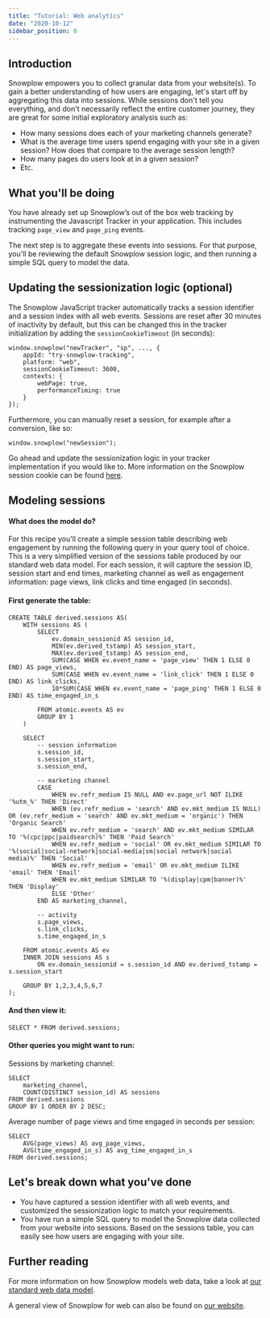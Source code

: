 ```yaml
---
title: "Tutorial: Web analytics"
date: "2020-10-12"
sidebar_position: 0
---
```


## Introduction

Snowplow empowers you to collect granular data from your website(s). To gain a better understanding of how users are engaging, let's start off by aggregating this data into sessions. While sessions don't tell you everything, and don't necessarily reflect the entire customer journey, they are great for some initial exploratory analysis such as:

- How many sessions does each of your marketing channels generate?
- What is the average time users spend engaging with your site in a given session? How does that compare to the average session length?
- How many pages do users look at in a given session?
- Etc.

## What you'll be doing

You have already set up Snowplow’s out of the box web tracking by instrumenting the Javascript Tracker in your application. This includes tracking `page_view` and `page_ping` events.

The next step is to aggregate these events into sessions. For that purpose, you'll be reviewing the default Snowplow session logic, and then running a simple SQL query to model the data.

## Updating the sessionization logic (optional)

The Snowplow JavaScript tracker automatically tracks a session identifier and a session index with all web events. Sessions are reset after 30 minutes of inactivity by default, but this can be changed this in the tracker initialization by adding the `sessionCookieTimeout` (in seconds):

```
window.snowplow("newTracker", "sp", ..., {
    appId: "try-snowplow-tracking",
    platform: "web",
    sessionCookieTimeout: 3600,
    contexts: {
        webPage: true,
        performanceTiming: true
    }
});
```

Furthermore, you can manually reset a session, for example after a conversion, like so:

```
window.snowplow("newSession");
```

Go ahead and update the sessionization logic in your tracker implementation if you would like to. More information on the Snowplow session cookie can be found [here](/docs/migrated/collecting-data/collecting-from-own-applications/javascript-tracker/general-parameters/how-the-tracker-stores-state/#The_session_cookie).

## Modeling sessions

#### What does the model do?

For this recipe you'll create a simple session table describing web engagement by running the following query in your query tool of choice. This is a very simplified version of the sessions table produced by our standard web data model. For each session, it will capture the session ID, session start and end times, marketing channel as well as engagement information: page views, link clicks and time engaged (in seconds).

#### First generate the table:

```
CREATE TABLE derived.sessions AS(
    WITH sessions AS (
        SELECT
            ev.domain_sessionid AS session_id, 
            MIN(ev.derived_tstamp) AS session_start, 
            MAX(ev.derived_tstamp) AS session_end,
            SUM(CASE WHEN ev.event_name = 'page_view' THEN 1 ELSE 0 END) AS page_views,
            SUM(CASE WHEN ev.event_name = 'link_click' THEN 1 ELSE 0 END) AS link_clicks,
            10*SUM(CASE WHEN ev.event_name = 'page_ping' THEN 1 ELSE 0 END) AS time_engaged_in_s
        
        FROM atomic.events AS ev
        GROUP BY 1
    )

    SELECT
        -- session information
        s.session_id,
        s.session_start,
        s.session_end,

        -- marketing channel
        CASE
            WHEN ev.refr_medium IS NULL AND ev.page_url NOT ILIKE '%utm_%' THEN 'Direct'
            WHEN (ev.refr_medium = 'search' AND ev.mkt_medium IS NULL) OR (ev.refr_medium = 'search' AND ev.mkt_medium = 'organic') THEN 'Organic Search'
            WHEN ev.refr_medium = 'search' AND ev.mkt_medium SIMILAR TO '%(cpc|ppc|paidsearch)%' THEN 'Paid Search'
            WHEN ev.refr_medium = 'social' OR ev.mkt_medium SIMILAR TO '%(social|social-network|social-media|sm|social network|social media)%' THEN 'Social'
            WHEN ev.refr_medium = 'email' OR ev.mkt_medium ILIKE 'email' THEN 'Email'
            WHEN ev.mkt_medium SIMILAR TO '%(display|cpm|banner)%' THEN 'Display'
            ELSE 'Other'
        END AS marketing_channel,

        -- activity
        s.page_views,
        s.link_clicks,
        s.time_engaged_in_s

    FROM atomic.events AS ev
    INNER JOIN sessions AS s
        ON ev.domain_sessionid = s.session_id AND ev.derived_tstamp = s.session_start

    GROUP BY 1,2,3,4,5,6,7
);
```

#### And then view it:

```
SELECT * FROM derived.sessions;
```

#### Other queries you might want to run:

Sessions by marketing channel:

```
SELECT
    marketing_channel,
    COUNT(DISTINCT session_id) AS sessions 
FROM derived.sessions
GROUP BY 1 ORDER BY 2 DESC;
```

Average number of page views and time engaged in seconds per session:

```
SELECT
    AVG(page_views) AS avg_page_views,
    AVG(time_engaged_in_s) AS avg_time_engaged_in_s 
FROM derived.sessions;
```

## Let's break down what you've done

- You have captured a session identifier with all web events, and customized the sessionization logic to match your requirements.
- You have run a simple SQL query to model the Snowplow data collected from your website into sessions. Based on the sessions table, you can easily see how users are engaging with your site.

## Further reading

For more information on how Snowplow models web data, take a look at [our standard web data model](https://github.com/snowplow/data-models/tree/master).

A general view of Snowplow for web can also be found on [our website](https://snowplowanalytics.com/web/).
